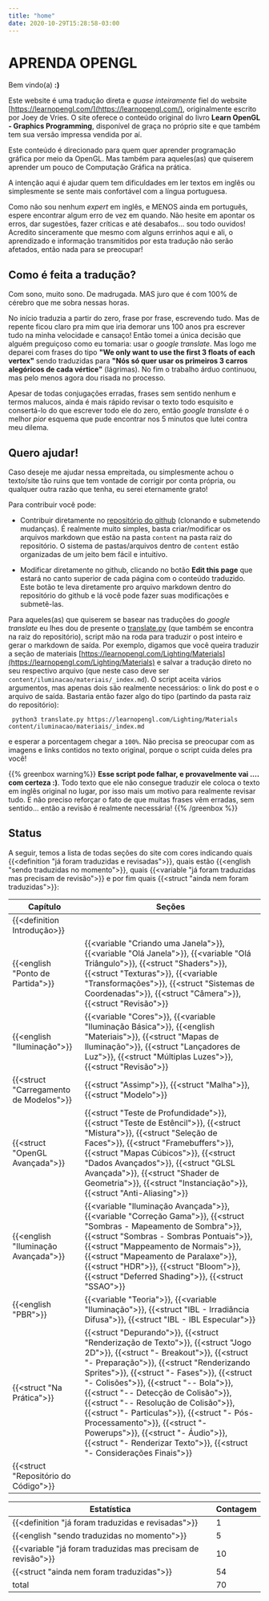 ```yaml
---
title: "home"
date: 2020-10-29T15:28:58-03:00
---
```


# APRENDA OPENGL

Bem vindo(a) **:)**

Este website é uma tradução direta e _quase inteiramente_ fiel do website [https://learnopengl.com/](https://learnopengl.com/), originalmente escrito por Joey de Vries. O site oferece o conteúdo original do livro **Learn OpenGL - Graphics Programming**, disponível de graça no próprio site e que também tem sua versão impressa vendida por aí.

Este conteúdo é direcionado para quem quer aprender programação gráfica por meio da OpenGL. Mas também para aqueles(as) que quiserem aprender um pouco de Computação Gráfica na prática.

A intenção aqui é ajudar quem tem dificuldades em ler textos em inglês ou simplesmente se sente mais confortável com a língua portuguesa. 

Como não sou nenhum _expert_ em inglês, e MENOS ainda em português, espere encontrar algum erro de vez em quando. Não hesite em apontar os erros, dar sugestões, fazer críticas e até desabafos... sou todo ouvidos! Acredito sinceramente que mesmo com alguns errinhos aqui e ali, o aprendizado e informação transmitidos por esta tradução não serão afetados, então nada para se preocupar! 

## Como é feita a tradução?

Com sono, muito sono. De madrugada. MAS juro que é com 100% de cérebro que me sobra nessas horas.

No início traduzia a partir do zero, frase por frase, escrevendo tudo. Mas de repente ficou claro pra mim que iria demorar uns 100 anos pra escrever tudo na minha velocidade e cansaço! Então tomei a única decisão que alguém preguiçoso como eu tomaria: usar o 
_google translate_. Mas logo me deparei com frases do tipo **"We only want to use the first 3 floats of each vertex"** sendo traduzidas para 
**"Nós só quer usar os primeiros 3 carros alegóricos de cada vértice"** (lágrimas). No fim o trabalho árduo continuou, mas pelo menos agora dou risada no processo. 

Apesar de todas conjugações erradas, frases sem sentido nenhum e termos malucos, ainda é mais rápido revisar o texto todo esquisito e consertá-lo do que escrever todo ele do zero, então _google translate_ é o melhor _pior_ esquema que pude encontrar nos 5 minutos que lutei contra meu dilema.

## Quero ajudar!

Caso deseje me ajudar nessa empreitada, ou simplesmente achou o texto/site tão ruins que tem vontade de corrigir por conta própria, ou qualquer outra razão que tenha, eu serei eternamente grato! 

Para contribuir você pode:

* Contribuir diretamente no [repositório do github](https://github.com/filipecn/aprendaopengl) (clonando e submetendo mudanças). É realmente muito simples, basta criar/modificar os arquivos markdown que estão na pasta `content` na pasta raiz do repositório. O sistema de pastas/arquivos dentro de `content` estão organizadas de um jeito bem fácil e intuitivo.

* Modificar diretamente no github, clicando no botão **Edit this page** que estará no canto superior de cada página com o conteúdo traduzido. Este botão te leva diretamente pro arquivo markdown dentro do repositório do github e lá você pode fazer suas modificações e submetê-las.

Para aqueles(as) que quiserem se basear nas traduções do _google translate_ eu lhes dou de presente o [translate.py](https://github.com/filipecn/aprendaopengl/blob/main/translate.py) (que também se encontra na raiz do repositório), script mão na roda para traduzir o post inteiro e gerar o markdown de saída. Por exemplo, digamos que você queira traduzir a seção de materiais [https://learnopengl.com/Lighting/Materials](https://learnopengl.com/Lighting/Materials) e salvar a tradução direto no seu respectivo arquivo (que neste caso deve ser `content/iluminacao/materiais/_index.md`). O script aceita vários argumentos, mas apenas dois são realmente necessários: o link do post e o arquivo de saída. Bastaria então fazer algo do tipo (partindo da pasta raiz do repositório):

``` shell
 python3 translate.py https://learnopengl.com/Lighting/Materials content/iluminacao/materiais/_index.md
```
e esperar a porcentagem chegar a `100%`. Não precisa se preocupar com as imagens e links contidos no texto original, porque o script cuida deles pra você!

{{% greenbox warning%}}
**Esse script pode falhar, e provavelmente vai .... com certeza :)**. Todo texto que ele não consegue traduzir ele coloca o texto em inglês original no lugar, por isso mais um motivo para realmente revisar tudo. E não preciso reforçar o fato de que muitas frases vêm erradas, sem sentido... então a revisão é realmente necessária!
{{% /greenbox %}}

## Status

A seguir, temos a lista de todas seções do site com cores indicando quais {{<definition "já foram traduzidas e revisadas">}}, quais estão {{<english "sendo traduzidas no momento">}}, quais {{<variable "já foram traduzidas mas precisam de revisão">}} e por fim quais {{<struct "ainda nem foram traduzidas">}}:

|Capítulo|Seções|
|---|--------|
|{{<definition Introdução>}} | |
|{{<english "Ponto de Partida">}} | {{<variable "Criando uma Janela">}}, {{<variable "Olá Janela">}}, {{<variable "Olá Triângulo">}}, {{<struct "Shaders">}}, {{<struct "Texturas">}}, {{<variable "Transformações">}}, {{<struct "Sistemas de Coordenadas">}}, {{<struct "Câmera">}}, {{<struct "Revisão">}} |
|{{<english "Iluminação">}} | {{<variable "Cores">}}, {{<variable "Iluminação Básica">}}, {{<english "Materiais">}}, {{<struct "Mapas de Iluminação">}}, {{<struct "Lançadores de Luz">}}, {{<struct "Múltiplas Luzes">}}, {{<struct "Revisão">}} |
|{{<struct "Carregamento de Modelos">}} | {{<struct "Assimp">}}, {{<struct "Malha">}}, {{<struct "Modelo">}} |
|{{<struct "OpenGL Avançada">}} | {{<struct "Teste de Profundidade">}}, {{<struct "Teste de Estêncil">}}, {{<struct "Mistura">}}, {{<struct "Seleção de Faces">}}, {{<struct "Framebuffers">}}, {{<struct "Mapas Cúbicos">}}, {{<struct "Dados Avançados">}}, {{<struct "GLSL Avançada">}}, {{<struct "Shader de Geometria">}}, {{<struct "Instanciação">}}, {{<struct "Anti-Aliasing">}} |
|{{<english "Iluminação Avançada">}} | {{<variable "Iluminação Avançada">}}, {{<variable "Correção Gama">}}, {{<struct "Sombras - Mapeamento de Sombra">}}, {{<struct "Sombras - Sombras Pontuais">}}, {{<struct "Mappeamento de Normais">}}, {{<struct "Mapeamento de Paralaxe">}}, {{<struct "HDR">}}, {{<struct "Bloom">}}, {{<struct "Deferred Shading">}}, {{<struct "SSAO">}} |
|{{<english "PBR">}} | {{<variable "Teoria">}}, {{<variable "Iluminação">}}, {{<struct "IBL - Irradiância Difusa">}}, {{<struct "IBL - IBL Especular">}} |
|{{<struct "Na Prática">}} | {{<struct "Depurando">}}, {{<struct "Renderização de Texto">}}, {{<struct "Jogo 2D">}}, {{<struct "- Breakout">}}, {{<struct "- Preparação">}}, {{<struct "Renderizando Sprites">}}, {{<struct "- Fases">}}, {{<struct "- Colisões">}}, {{<struct "-- Bola">}}, {{<struct "-- Detecção de Colisão">}}, {{<struct "-- Resolução de Colisão">}}, {{<struct "- Particulas">}}, {{<struct "- Pós-Processamento">}}, {{<struct "- Powerups">}}, {{<struct "- Áudio">}}, {{<struct "- Renderizar Texto">}}, {{<struct "- Considerações Finais">}} |
|{{<struct "Repositório do Código">}} | |

|Estatística|Contagem|
|----|----|
|{{<definition "já foram traduzidas e revisadas">}} | 1 |
|{{<english "sendo traduzidas no momento">}} | 5 |
|{{<variable "já foram traduzidas mas precisam de revisão">}} | 10 | 
|{{<struct "ainda nem foram traduzidas">}} | 54 |
| total | 70 |

